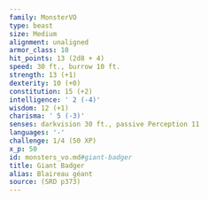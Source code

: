 ```yaml
---
family: MonsterVO
type: beast
size: Medium
alignment: unaligned
armor_class: 10
hit_points: 13 (2d8 + 4)
speed: 30 ft., burrow 10 ft.
strength: 13 (+1)
dexterity: 10 (+0)
constitution: 15 (+2)
intelligence: ' 2 (-4)'
wisdom: 12 (+1)
charisma: ' 5 (-3)'
senses: darkvision 30 ft., passive Perception 11
languages: '-'
challenge: 1/4 (50 XP)
x_p: 50
id: monsters_vo.md#giant-badger
title: Giant Badger
alias: Blaireau géant
source: (SRD p373)
---
```



